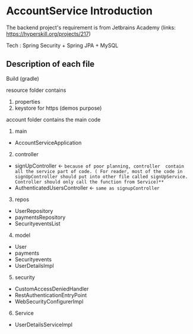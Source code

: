# AccountService Introduction

The backend project's requirement is from Jetbrains Academy (links: https://hyperskill.org/projects/217)

Tech : Spring Security + Spring JPA + MySQL


## Description of each file 
Build (gradle)

resource folder contains
  1. properties 
  2. keystore for https (demos purpose)

account folder contains the main code
  1. main
  - AccountServiceApplication
  2. controller 
  - signUpController  <-  `because of poor planning, controller  contain all the service part of code. ( For reader, most of the code in signUpController should put
  into other file called signUpService. Controller should only call the function from Service)**`
  - AuthenticatedUsersController <- `same as signupController`
  3. repos
  - UserRepository
  - paymentsRepository
  - SecurityeventsList
  4. model
  - User
  - payments
  - Securityevents
  - UserDetailsImpl
  5. security
  - CustomAccessDeniedHandler
  - RestAuthenticationEntryPoint
  - WebSecurityConfigurerImpl
  6. Service
  - UserDetailsServiceImpl 
